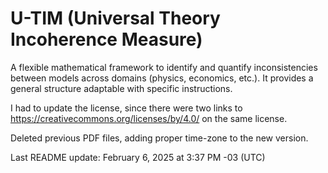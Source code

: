 # U-TIM (Universal Theory Incoherence Measure)
A flexible mathematical framework to identify and quantify inconsistencies between models across domains (physics, economics, etc.). It provides a general structure adaptable with specific instructions.

I had to update the license, since there were two links to https://creativecommons.org/licenses/by/4.0/ on the same license.

Deleted previous PDF files, adding proper time-zone to the new version.

Last README update: February 6, 2025 at 3:37 PM -03 (UTC)
